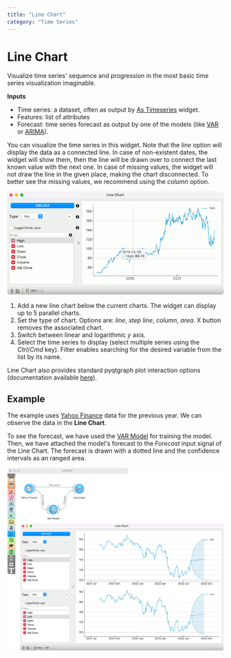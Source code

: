 ```yaml
---
title: "Line Chart"
category: "Time Series"
---
```

Line Chart
==========

Visualize time series' sequence and progression in the most basic time series visualization imaginable.

**Inputs**

- Time series: a dataset, often as output by [As Timeseries](/widget-catalog/time-series/as_timeseries) widget.
- Features: list of attributes
- Forecast: time series forecast as output by one of the models (like [VAR](/widget-catalog/time-series/var) or [ARIMA](/widget-catalog/time-series/arima)).

You can visualize the time series in this widget. Note that the *line* option will display the data as a connected line. In case of non-existent dates, the widget will show them, then the line will be drawn over to connect the last known value with the next one. In case of missing values, the widget will not draw the line in the given place, making the chart disconnected. To better see the missing values, we recommend using the *column* option.

![](/widget-catalog/time-series/images/LineChart.png)

1. Add a new line chart below the current charts. The widget can display up to 5 parallel charts.
2. Set the type of chart. Options are: *line*, *step line*, *column*, *area*. X button removes the associated chart.
3. Switch between linear and logarithmic *y* axis.
4. Select the time series to display (select multiple series using the *Ctrl*/*Cmd* key). Filter enables searching for the desired variable from the list by its name.

Line Chart also provides standard pyqtgraph plot interaction options (documentation available [here](https://pyqtgraph.readthedocs.io/en/latest/user_guide/mouse_interaction.html)).

Example
-------

The example uses [Yahoo Finance](/widget-catalog/time-series/yahoo_finance) data for the previous year. We can observe the data in the **Line Chart**.

To see the forecast, we have used the [VAR Model](/widget-catalog/time-series/var) for training the model. Then, we have attached the model's forecast to the *Forecast* input signal of the Line Chart. The forecast is drawn with a dotted line and the confidence intervals as an ranged area.

![](/widget-catalog/time-series/images/LineChart-Example.png)
